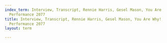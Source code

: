 ```yaml
---
index_term: Interview, Transcript, Rennie Harris, Gesel Mason, You Are Why!, No Boundaries
  Performance 2077
title: Interview, Transcript, Rennie Harris, Gesel Mason, You Are Why!, No Boundaries
  Performance 2077
layout: term

---
```

